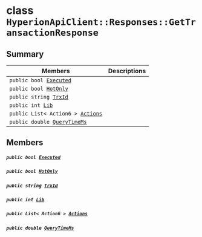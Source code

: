# class `HyperionApiClient::Responses::GetTransactionResponse` 

## Summary

 Members                                | Descriptions                                
----------------------------------------|---------------------------------------------
`public bool `[`Executed`](#class_hyperion_api_client_1_1_responses_1_1_get_transaction_response_1a24fa5ab7733fddb6007d81d5d9365877) | 
`public bool `[`HotOnly`](#class_hyperion_api_client_1_1_responses_1_1_get_transaction_response_1aede0d7016e2e36bf71998767504ae13f) | 
`public string `[`TrxId`](#class_hyperion_api_client_1_1_responses_1_1_get_transaction_response_1a7c78eedbaccb6d52a437e5c706dabab1) | 
`public int `[`Lib`](#class_hyperion_api_client_1_1_responses_1_1_get_transaction_response_1af1c150914b4a3d649a188e1e198cd1d7) | 
`public List< Action6 > `[`Actions`](#class_hyperion_api_client_1_1_responses_1_1_get_transaction_response_1a20103f1a647c81a6edbe217923e65499) | 
`public double `[`QueryTimeMs`](#class_hyperion_api_client_1_1_responses_1_1_get_transaction_response_1aaed05a434b4de2c0ca564fe4e3d8a2ec) | 

## Members

##### `public bool `[`Executed`](#class_hyperion_api_client_1_1_responses_1_1_get_transaction_response_1a24fa5ab7733fddb6007d81d5d9365877) 

##### `public bool `[`HotOnly`](#class_hyperion_api_client_1_1_responses_1_1_get_transaction_response_1aede0d7016e2e36bf71998767504ae13f) 

##### `public string `[`TrxId`](#class_hyperion_api_client_1_1_responses_1_1_get_transaction_response_1a7c78eedbaccb6d52a437e5c706dabab1) 

##### `public int `[`Lib`](#class_hyperion_api_client_1_1_responses_1_1_get_transaction_response_1af1c150914b4a3d649a188e1e198cd1d7) 

##### `public List< Action6 > `[`Actions`](#class_hyperion_api_client_1_1_responses_1_1_get_transaction_response_1a20103f1a647c81a6edbe217923e65499) 

##### `public double `[`QueryTimeMs`](#class_hyperion_api_client_1_1_responses_1_1_get_transaction_response_1aaed05a434b4de2c0ca564fe4e3d8a2ec) 

